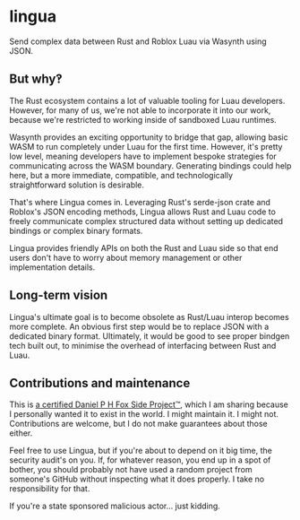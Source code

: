 # lingua
Send complex data between Rust and Roblox Luau via Wasynth using JSON.

## But why‽

The Rust ecosystem contains a lot of valuable tooling for Luau developers. However, for many of us, we're not able to incorporate it into our work, because we're restricted to working inside of sandboxed Luau runtimes.

Wasynth provides an exciting opportunity to bridge that gap, allowing basic WASM to run completely under Luau for the first time. However, it's pretty low level, meaning developers have to implement bespoke strategies for communicating across the WASM boundary. Generating bindings could help here, but a more immediate, compatible, and technologically straightforward solution is desirable.

That's where Lingua comes in. Leveraging Rust's serde-json crate and Roblox's JSON encoding methods, Lingua allows Rust and Luau code to freely communicate complex structured data without setting up dedicated bindings or complex binary formats.

Lingua provides friendly APIs on both the Rust and Luau side so that end users don't have to worry about memory management or other implementation details.

## Long-term vision

Lingua's ultimate goal is to become obsolete as Rust/Luau interop becomes more complete. An obvious first step would be to replace JSON with a dedicated binary format. Ultimately, it would be good to see proper bindgen tech built out, to minimise the overhead of interfacing between Rust and Luau.

## Contributions and maintenance

This is [a certified Daniel P H Fox Side Project™](https://fluff.blog/2024/04/10/i-dont-want-to-be-a-maintainer.html), which I am sharing because I personally wanted it to exist in the world. I might maintain it. I might not.
Contributions are welcome, but I do not make guarantees about those either.

Feel free to use Lingua, but if you're about to depend on it big time, the security audit's on you. If, for whatever reason, you end up in a spot of bother, you should probably not have used a random project from someone's GitHub without inspecting what it does properly. I take no responsibility for that.

If you're a state sponsored malicious actor... just kidding.

